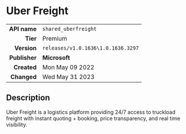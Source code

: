 # Uber Freight
| | |
|-:|-|
|**API name**|`shared_uberfreight`|
|**Tier**|Premium|
|**Version**|`releases/v1.0.1636\1.0.1636.3297`|
|**Publisher**|**Microsoft**|
|**Created**|Mon May 09 2022|
|**Changed**|Wed May 31 2023|

## Description
Uber Freight is a logistics platform providing 24/7 access to truckload freight with instant quoting + booking, price transparency, and real time visibility.

